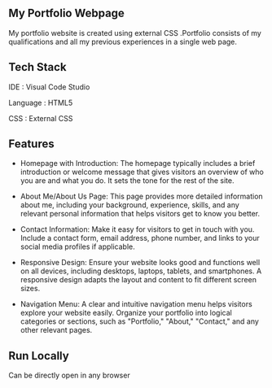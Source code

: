 ## My Portfolio Webpage

My portfolio website is created using external CSS .Portfolio consists of my qualifications and all my previous experiences in a single web page.


## Tech Stack 

IDE : Visual Code Studio

Language : HTML5

CSS : External CSS

## Features

- Homepage with Introduction: The homepage typically includes a brief introduction or welcome message that gives visitors an overview of who you are and what you do. It sets the tone for the rest of the site.

- About Me/About Us Page: This page provides more detailed information about me, including your background, experience, skills, and any relevant personal information that helps visitors get to know you better.
- Contact Information: Make it easy for visitors to get in touch with you. Include a contact form, email address, phone number, and links to your social media profiles if applicable.
- Responsive Design: Ensure your website looks good and functions well on all devices, including desktops, laptops, tablets, and smartphones. A responsive design adapts the layout and content to fit different screen sizes.
- Navigation Menu: A clear and intuitive navigation menu helps visitors explore your website easily. Organize your portfolio into logical categories or sections, such as "Portfolio," "About," "Contact," and any other relevant pages.

## Run Locally 

Can be directly open in any browser
